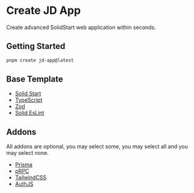 # Create JD App

Create advanced SolidStart web application within seconds.

## Getting Started

```bash
pnpm create jd-app@latest
```

## Base Template

- [Solid Start](https://github.com/solidjs/solid-start)
- [TypeScript](https://github.com/microsoft/TypeScript)
- [Zod](https://github.com/colinhacks/zod)
- [Solid EsLint](https://github.com/solidjs-community/eslint-plugin-solid)

## Addons

All addons are optional, you may select some, you may select all and you may select none.

- [Prisma](https://github.com/prisma/prisma)
- [pRPC](https://github.com/solidjs-community/mediakit/tree/main/packages/prpc)
- [TailwindCSS](https://github.com/tailwindlabs/tailwindcss)
- [AuthJS](https://github.com/solidjs-community/mediakit/tree/main/packages/auth)
